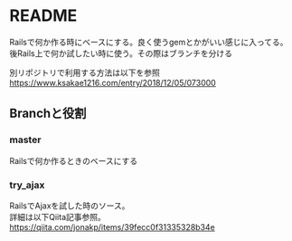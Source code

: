 # README

Railsで何か作る時にベースにする。良く使うgemとかがいい感じに入ってる。
後Rails上で何か試したい時に使う。その際はブランチを分ける

別リポジトリで利用する方法は以下を参照
https://www.ksakae1216.com/entry/2018/12/05/073000

## Branchと役割
### master
Railsで何か作るときのベースにする

### try_ajax
RailsでAjaxを試した時のソース。  
詳細は以下Qiita記事参照。
https://qiita.com/jonakp/items/39fecc0f31335328b34e
